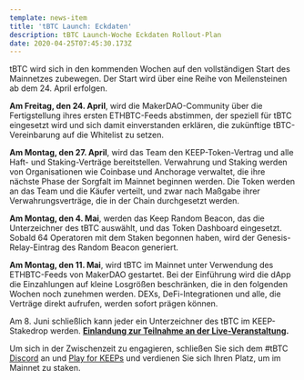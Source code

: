 ```yaml
---
template: news-item
title: 'tBTC Launch: Eckdaten'
description: tBTC Launch-Woche Eckdaten Rollout-Plan
date: 2020-04-25T07:45:30.173Z
---
```

tBTC wird sich in den kommenden Wochen auf den vollständigen Start des Mainnetzes zubewegen. Der Start wird über eine Reihe von Meilensteinen ab dem 24. April erfolgen.

**Am Freitag, den 24. April**, wird die MakerDAO-Community über die Fertigstellung ihres ersten ETHBTC-Feeds abstimmen, der speziell für tBTC eingesetzt wird und sich damit einverstanden erklären, die zukünftige tBTC-Vereinbarung auf die Whitelist zu setzen.

**Am Montag, den 27. April**, wird das Team den KEEP-Token-Vertrag und alle Haft- und Staking-Verträge bereitstellen. Verwahrung und Staking werden von Organisationen wie Coinbase und Anchorage verwaltet, die ihre nächste Phase der Sorgfalt im Mainnet beginnen werden. Die Token werden an das Team und die Käufer verteilt, und zwar nach Maßgabe ihrer Verwahrungsverträge, die in der Chain durchgesetzt werden.

**Am Montag, den 4. Mai**, werden das Keep Random Beacon, das die Unterzeichner des tBTC auswählt, und das Token Dashboard eingesetzt. Sobald 64 Operatoren mit dem Staken begonnen haben, wird der Genesis-Relay-Eintrag des Random Beacon generiert.

**Am Montag, den 11. Mai**, wird tBTC im Mainnet unter Verwendung des ETHBTC-Feeds von MakerDAO gestartet. Bei der Einführung wird die dApp die Einzahlungen auf kleine Losgrößen beschränken, die in den folgenden Wochen noch zunehmen werden. DEXs, DeFi-Integrationen und alle, die Verträge direkt aufrufen, werden sofort prägen können.

Am 8. Juni schließlich kann jeder ein Unterzeichner des tBTC im KEEP-Stakedrop werden. **[Einlandung zur Teilnahme an der Live-Veranstaltung](https://www.crowdcast.io/e/keep-stakedrop---live/register).**

Um sich in der Zwischenzeit zu engagieren, schließen Sie sich dem #tBTC [Discord](https://discord.com/invite/threshold?ref=tbtc.network) an und [Play for KEEPs](https://blog.keep.network/how-to-play-for-keeps-297f246455d4) und verdienen Sie sich Ihren Platz, um im Mainnet zu staken.
